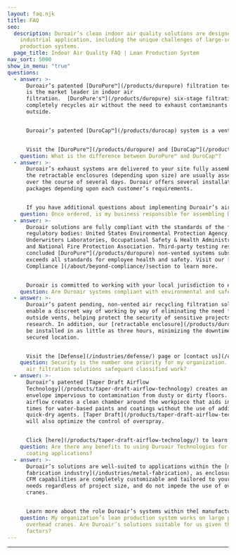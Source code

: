 ```yaml
---
layout: faq.njk
title: FAQ
seo:
  description: Duroair’s clean indoor air quality solutions are designed for any
    industrial application, including the unique challenges of large-scale lean
    production systems.
  page_title: Indoor Air Quality FAQ | Lean Production System
nav_sort: 5000
show_in_menu: "true"
questions:
  - answer: >-
      Duroair’s patented [DuroPure™](/products/duropure) filtration technology
      is the market leader in indoor air
      filtration.  [DuroPure's™](/products/duropure) six-stage filtration
      completely recycles air without the need to exhaust contaminants to the
      outside.


      Duroair’s patented [DuroCap™](/products/durocap) system is a vented solution. The [DuroCap™](/products/durocap) two-stage filtration captures 99.4% of particulates and exhausts contaminated air to the outside in an environmentally compliant manner.


      Visit the [DuroPure™](/products/duropure) and [DuroCap™](/products/durocap) pages to learn more, or [contact us](/contact-us) today to discuss how Duroair’s market-leading solutions can resolve your unique challenges.
    question: What is the difference between DuroPure™ and DuroCap™?
  - answer: >-
      Duroair’s exhaust systems are delivered to your site fully assembled and
      the retractable enclosures (depending upon size) are usually assembled
      over the course of several days. Duroair offers several installation
      packages depending upon each customer’s requirements. 


      If you have additional questions about implementing Duroair’s air filtration systems in your manufacturing environment, [contact us](/contact/) today to get the technical support you need.
    question: Once ordered, is my business responsible for assembling Duroair systems?
  - answer: >-
      Duroair solutions are fully compliant with the standards of the following
      regulatory bodies: United States Environmental Protection Agency,
      Underwriters Laboratories, Occupational Safety & Health Administration,
      and National Fire Protection Association. Third-party testing results have
      concluded [DuroPure™](/products/duropure) non-vented systems substantially
      exceeds all standards for employee health and safety. Visit our [Safety
      Compliance ](/about/beyond-compliance/)section to learn more.


      Duroair is committed to working with your local jurisdiction to ensure safety, environmental and all required standards are effectively met. [Contact us](/contact/) today to learn more.
    question: Are Duroair systems compliant with environmental and safety requirements?
  - answer: >-
      Duroair’s patent pending, non-vented air recycling filtration solutions
      enable a discreet way of working by way of eliminating the need for large
      outside vents, helping protect the security of sensitive projects and
      research. In addition, our [retractable enclosure](/products/duroroom) can
      be installed in as little as three hours, minimizing the downtime of your
      secured location.


      Visit the [Defense](/industries/defense/) page or [contact us](/contact/) today for details.
    question: Security is the number one priority for my organization. Can Duroair’s
      air filtration solutions safeguard classified work?
  - answer: >-
      Duroair’s patented [Taper Draft Airflow
      Technology](/products/taper-draft-airflow-technology) creates an air
      envelope impervious to contamination from dusty or dirty floors.  This
      airflow creates a clean chamber around the workpiece that aids in drying
      times for water-based paints and coatings without the use of additional
      quick-dry agents. [Taper Draft](/products/taper-draft-airflow-technology)
      will also optimize the control of overspray.


      Click [here](/products/taper-draft-airflow-technology/) to learn more about Duroair’s patented airflow technology, or [contact us](/contact/) today to speak to a sales consultant about how [Taper Draft Airflow Technology](/products/taper-draft-airflow-technology) can enhance your coating process.
    question: Are there any benefits to using Duroair Technologies for paint and
      coating applications?
  - answer: >-
      Duroair’s solutions are well-suited to applications within the [metal
      fabrication industry](/industries/metal-fabrication), as enclosures and
      CFM capabilities are completely customizable and tailored to your unique
      needs regardless of project size, and do not impede the use of overhead
      cranes.


      Learn more about the role Duroair’s systems within the[ manufacturing industry by clicking here](/industries/metal-fabrication/) or [contact us](/contact/) today to speak to a sales consultant about the unique air filtration challenges of a lean production system.
    question: My organization’s lean production system works on large parts and uses
      overhead cranes. Are Duroair’s solutions suitable for us given these
      factors?
---
```

****
